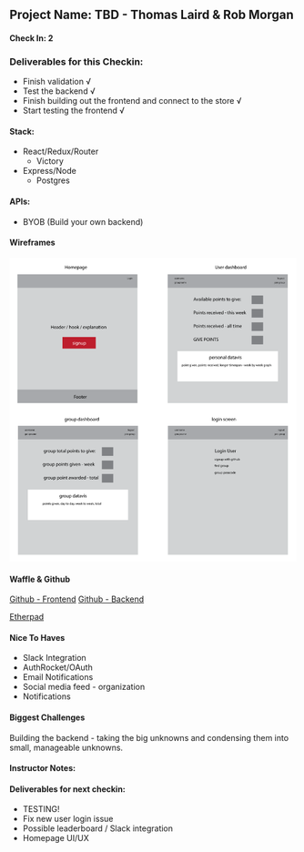 ## Project Name: TBD - Thomas Laird & Rob Morgan

#### Check In: 2

### Deliverables for this Checkin: 
* Finish validation √
* Test the backend √
* Finish building out the frontend and connect to the store √
* Start testing the frontend √

#### Stack:
* React/Redux/Router
  * Victory
* Express/Node
  * Postgres

#### APIs:
* BYOB (Build your own backend)

#### Wireframes
![initial wireframe](./wireframes/proj-wireframe.png?raw=true)

#### Waffle & Github
[Github - Frontend](https://github.com/t-laird/rt-personalproject)
[Github - Backend](https://github.com/t-laird/rt-personalproject-be)

[Etherpad](https://beta.etherpad.org/p/rt-project-todos)


#### Nice To Haves
* Slack Integration
* AuthRocket/OAuth
* Email Notifications
* Social media feed - organization
* Notifications

#### Biggest Challenges
Building the backend - taking the big unknowns and condensing them into small, manageable unknowns.

#### Instructor Notes:

#### Deliverables for next checkin:
* TESTING!
* Fix new user login issue
* Possible leaderboard / Slack integration
* Homepage UI/UX

